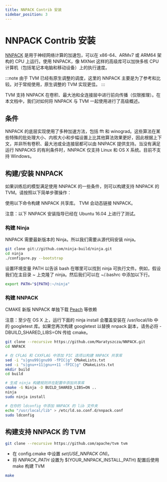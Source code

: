 ```yaml
---
title: NNPACK Contrib 安装
sidebar_position: 3
---
```


# NNPACK Contrib 安装

[NNPACK](https://github.com/Maratyszcza/NNPACK) 是用于神经网络计算的加速包，可以在 x86-64、ARMv7 或 ARM64 架构的 CPU 上运行。使用 NNPACK，像 MXNet 这样的高级库可以加快多核 CPU 计算机（包括笔记本电脑和移动设备）上的执行速度。

:::note
由于 TVM 已经有原生调整的调度，这里的 NNPACK 主要是为了参考和比较。对于常规使用，原生调整的 TVM 实现更佳。
:::

TVM 支持 NNPACK 在卷积、最大池和全连接层中进行前向传播（仅限推理）。在本文档中，我们对如何将 NNPACK 与 TVM 一起使用进行了高级概述。

## 条件

NNPACK 的底层实现使用了多种加速方法，包括 fft 和 winograd。这些算法在某些特殊的批处理大小、内核大小和步幅设置上比其他算法效果更好，因此根据上下文，并非所有卷积、最大池或全连接层都可以由 NNPACK 提供支持。当没有满足运行 NNPACKS 的有利条件时，NNPACK 仅支持 Linux 和 OS X 系统。目前不支持 Windows。

## 构建/安装 NNPACK

如果训练后的模型满足使用 NNPACK 的一些条件，则可以构建支持 NNPACK 的 TVM。请按照以下简单步骤操作：

使用以下命令构建 NNPACK 共享库。 TVM 会动态链接 NNPACK。

注意：以下 NNPACK 安装指导已经在 Ubuntu 16.04 上进行了测试。

### 构建 Ninja

NNPACK 需要最新版本的 Ninja。所以我们需要从源代码安装 ninja。

``` bash
git clone git://github.com/ninja-build/ninja.git
cd ninja
./configure.py --bootstrap
```

设置环境变量 PATH 以告诉 bash 在哪里可以找到 ninja 可执行文件。例如，假设我们在主目录 \~ 上克隆了 ninja。然后我们可以在 \~/.bashrc 中添加以下行。

``` bash
export PATH="${PATH}:~/ninja"
```

### 构建 NNPACK

CMAKE 新版 NNPACK 单独下载 [Peach](https://github.com/Maratyszcza/PeachPy) 等依赖

注意：至少在 OS X 上，运行下面的 ninja install 会覆盖安装在 /usr/local/lib 中的 googletest 库。如果您再次构建 googletest 以替换 nnpack 副本，请务必将 -DBUILD_SHARED_LIBS=ON 传给 cmake。

``` bash
git clone --recursive https://github.com/Maratyszcza/NNPACK.git
cd NNPACK

# 在 CFLAG 和 CXXFLAG 中添加 PIC 选项以构建 NNPACK 共享库
sed -i "s|gnu99|gnu99 -fPIC|g" CMakeLists.txt
sed -i "s|gnu++11|gnu++11 -fPIC|g" CMakeLists.txt
mkdir build
cd build

# 生成 ninja 构建规则并在配置中添加共享库
cmake -G Ninja -D BUILD_SHARED_LIBS=ON ..
ninja
sudo ninja install

# 在你的 ldconfig 中添加 NNPACK 的 lib 文件夹
echo "/usr/local/lib" > /etc/ld.so.conf.d/nnpack.conf
sudo ldconfig
```

## 构建支持 NNPACK 的 TVM

``` bash
git clone --recursive https://github.com/apache/tvm tvm
```

* 在 config.cmake 中设置 *set(USE_NNPACK ON)*。
* 将 *NNPACK_PATH* 设置为 $(YOUR_NNPACK_INSTALL_PATH)
  配置后使用 make 构建 TVM

``` bash
make
```